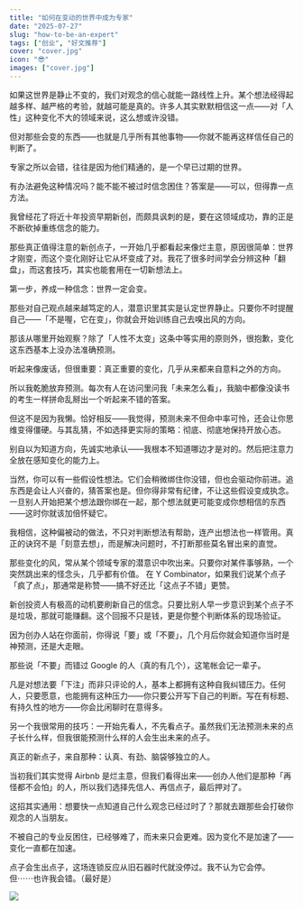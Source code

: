 ```yaml
---
title: "如何在变动的世界中成为专家"
date: "2025-07-27"
slug: "how-to-be-an-expert"
tags: ["创业", "好文推荐"]
cover: "cover.jpg"
icon: "😎"
images: ["cover.jpg"]
---
```

如果这世界是静止不变的，我们对观念的信心就能一路线性上升。某个想法经得起越多样、越严格的考验，就越可能是真的。许多人其实默默相信这一点——对「人性」这种变化不大的领域来说，这么想或许没错。



但对那些会变的东西——也就是几乎所有其他事物——你就不能再这样信任自己的判断了。



专家之所以会错，往往是因为他们精通的，是一个早已过期的世界。



有办法避免这种情况吗？能不能不被过时信念困住？答案是——可以，但得靠一点方法。



我曾经花了将近十年投资早期新创，而颇具讽刺的是，要在这领域成功，靠的正是不断砍掉重练信念的能力。



那些真正值得注意的新创点子，一开始几乎都看起来像烂主意，原因很简单：世界才刚变，而这个变化刚好让它从坏变成了对。我花了很多时间学会分辨这种「翻盘」，而这套技巧，其实也能套用在一切新想法上。



第一步，养成一种信念：世界一定会变。



那些对自己观点越来越笃定的人，潜意识里其实是认定世界静止。只要你不时提醒自己——「不是喔，它在变」，你就会开始训练自己去嗅出风的方向。



那该从哪里开始观察？除了「人性不太变」这条中等实用的原则外，很抱歉，变化这东西基本上没办法准确预测。



听起来像废话，但很重要：真正重要的变化，几乎从来都来自意料之外的方向。



所以我乾脆放弃预测。每次有人在访问里问我「未来怎么看」，我脑中都像没读书的考生一样拼命乱掰出一个听起来不错的答案。



但这不是因为我懒。恰好相反——我觉得，预测未来不但命中率可怜，还会让你思维变得僵硬。与其乱猜，不如选择更实际的策略：彻底、彻底地保持开放心态。



别自以为知道方向，先诚实地承认——我根本不知道哪边才是对的。然后把注意力全放在感知变化的能力上。



当然，你可以有一些假设性想法。它们会稍微绑住你没错，但也会驱动你前进。追东西是会让人兴奋的，猜答案也是。但你得非常有纪律，不让这些假设变成执念。
一旦别人开始把某个想法跟你绑在一起，那个想法就更可能变成你想相信的东西——这时你就该加倍怀疑它。



我相信，这种偏被动的做法，不只对判断想法有帮助，连产出想法也一样管用。真正的诀窍不是「刻意去想」，而是解决问题时，不打断那些莫名冒出来的直觉。



那些变化的风，常从某个领域专家的潜意识中吹出来。只要你对某件事够熟，一个突然跳出来的怪念头，几乎都有价值。
在 Y Combinator，如果我们说某个点子「疯了点」，那通常是称赞——搞不好还比「这点子不错」更赞。



新创投资人有极高的动机要刷新自己的信念。只要比别人早一步意识到某个点子不是垃圾，那就可能赚翻。这个回报不只是钱，更是你整个判断体系的现场验证。



因为创办人站在你面前，你得说「要」或「不要」，几个月后你就会知道你当时是神预测，还是大走眼。



那些说「不要」而错过 Google 的人（真的有几个），这笔帐会记一辈子。



凡是对想法要「下注」而非只评论的人，基本上都拥有这种自我纠错压力。任何人，只要愿意，也能拥有这种压力——你只要公开写下自己的判断。写在有标题、有持久性的地方——你会比闲聊时在意得多。



另一个我很常用的技巧：一开始先看人，不先看点子。虽然我们无法预测未来的点子长什么样，但我很能预测什么样的人会生出未来的点子。



真正的新点子，来自那种：认真、有劲、脑袋够独立的人。



当初我们其实觉得 Airbnb 是烂主意，但我们看得出来——创办人他们是那种「再怪都不会怕」的人，所以我们选择先信人、再信点子，最后押对了。



这招其实通用：想要快一点知道自己什么观念已经过时了？那就去跟那些会打破你观念的人当朋友。



不被自己的专业反困住，已经够难了，而未来只会更难。因为变化不是加速了——变化一直都在加速。



点子会生出点子，这场连锁反应从旧石器时代就没停过。我不认为它会停。
但⋯⋯也许我会错。（最好是）




![](https://prod-files-secure.s3.us-west-2.amazonaws.com/112d0858-5090-4d34-a606-b75eb8d65fd2/46476355-9cf3-4e99-9b7a-3531bc426380/1000202064.png?X-Amz-Algorithm=AWS4-HMAC-SHA256&X-Amz-Content-Sha256=UNSIGNED-PAYLOAD&X-Amz-Credential=ASIAZI2LB4662FVD2G3Z%2F20251011%2Fus-west-2%2Fs3%2Faws4_request&X-Amz-Date=20251011T053122Z&X-Amz-Expires=3600&X-Amz-Security-Token=IQoJb3JpZ2luX2VjEGUaCXVzLXdlc3QtMiJGMEQCIHgFPXQ8hdsuL5NPgQITPD0Vh54KwKv0E%2Fxqr8tdFKDoAiBlDnQr49IG5nCs7u8dVFrCN4JZVgu6OXKfvZkqJ2XlLCqIBAj%2B%2F%2F%2F%2F%2F%2F%2F%2F%2F%2F8BEAAaDDYzNzQyMzE4MzgwNSIMIn3FsyZR0%2FXbr84PKtwDqB0bEsCfpHA9duFsNjQUA0Kyjtvc3CDPcj8W%2BHHbe9hns%2B1MYThE2qoMLP0cnfE4KAoiI8WFwihCrfXIUNE2XZrKj%2FT6AWY76Tsl2O7lzL1f1hDvmXEvmruObXK%2FBgywUZmQSsoIs3uN84lS8kiEVr7RdvvaDMF1Br5bFRkD85BJSaNxt1JySCcQm4QGEXoC4iSsKpXxKlAz5bLPiMKAP93azW7kpTCOTCNhNoPHrtNXPaPI4uVT8A1XrMhVnWuy7%2Fb%2F2JWJIKGYTxxVtBVHCIOh%2FKHZqmf5oDD4o%2FsAGPexmm35ef0Yev%2Bv0JMRj8cPiwEL9MLmf0MDXtJiSW6MUmUprpKIGsHz6TLYJ2%2Fwh6aKBAtT5WIq2PH0PQnE8m7L3pCroi3EOggfeO52wZDqTJ8SOCuT39IMcR57YnUVQJJK8BAsLjvyfmUjqk1IrWDXxYiSkmnS4y8sVHaQWrTQR6PXzsVHM%2BCNu99hAXgJ0cFGRrCs16yjhT3JTStCBWbPaI%2BwJbu%2F8%2BgpAHBk8IwTtwlp2bf%2FlTJg2n20V5nwGrMt0KjviHTvk0UumMnQqLEwMrxjGw8vklb5ZebFvWP16hXMdp4DDr9%2FkdAohNasG0A0BzAV5hROuMN1UbwwjcSnxwY6pgEUkvPZW45yER%2FasT9nVLdRSrUeipx1klZLuyGZ%2BsANzbXhnQuqstvYOQXzFhm5vG9W3n%2BfoamXN1p5%2FxPo5ghzkxWoqRPK0Zt1J%2BofnEp8FwBJ6ldfWiLZkWt8Pt2lPeJCtLDwNlITUnc0jFXXGtN5nSdfuzBxwN%2B9dI7qU%2FE7Hefz9GlLX7uktgO6j905RwB%2Bn87CgO4x3bbhLpDq4BVH6cUtXnzi&X-Amz-Signature=f9dc33615d8c75fb54236aff77926aa77b1720ff919512029cc09eb3b529917d&X-Amz-SignedHeaders=host&x-amz-checksum-mode=ENABLED&x-id=GetObject)

